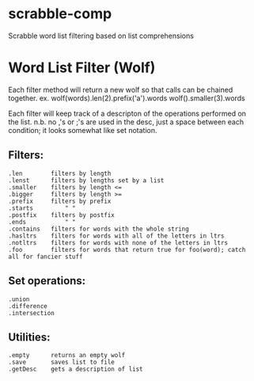 # scrabble-comp
Scrabble word list filtering based on list comprehensions

# Word List Filter (Wolf)

Each filter method will return a new wolf so that calls can be chained together.
    ex. wolf(words).len(2).prefix('a').words
        wolf().smaller(3).words

Each filter will keep track of a descripton of the operations performed on the list.
n.b. no ,'s or ;'s are used in the desc, just a space between each condition; it looks
somewhat like set notation.

## Filters:
    .len        filters by length
    .lenst      filters by lengths set by a list
    .smaller    filters by length <=
    .bigger     filters by length >=
    .prefix     filters by prefix
    .starts         " "
    .postfix    filters by postfix
    .ends           " "
    .contains   filters for words with the whole string
    .hasltrs    filters for words with all of the letters in ltrs
    .notltrs    filters for words with none of the letters in ltrs
    .foo        filters for words that return true for foo(word); catch all for fancier stuff

## Set operations:
    .union
    .difference
    .intersection

## Utilities:
    .empty      returns an empty wolf
    .save       saves list to file
    .getDesc    gets a description of list
